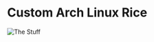 # Custom Arch Linux Rice

![The Stuff](https://github.com/UnluckyTech/dotfiles/tree/master/Images/screenshot.png "screenshot")
